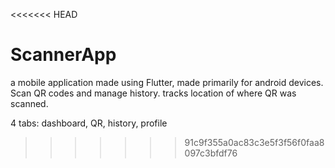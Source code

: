 <<<<<<< HEAD
# ScannerApp
a mobile application made using Flutter, made primarily for android devices.
Scan QR codes and manage history.
tracks location of where QR was scanned.

4 tabs:
dashboard, QR, history, profile
>>>>>>> 91c9f355a0ac83c3e5f3f56f0faa8097c3bfdf76
